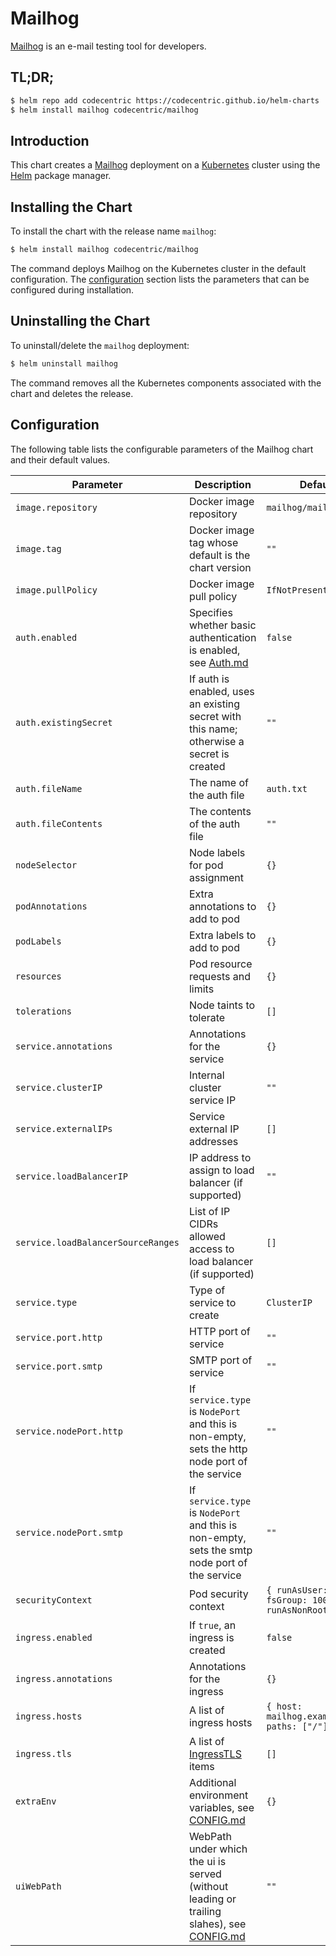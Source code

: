 # Mailhog

[Mailhog](http://iankent.uk/project/mailhog/) is an e-mail testing tool for developers.

## TL;DR;

```bash
$ helm repo add codecentric https://codecentric.github.io/helm-charts
$ helm install mailhog codecentric/mailhog
```

## Introduction

This chart creates a [Mailhog](http://iankent.uk/project/mailhog/) deployment on a [Kubernetes](http://kubernetes.io)
cluster using the [Helm](https://helm.sh) package manager.

## Installing the Chart

To install the chart with the release name `mailhog`:

```bash
$ helm install mailhog codecentric/mailhog
```

The command deploys Mailhog on the Kubernetes cluster in the default configuration. The [configuration](#configuration)
section lists the parameters that can be configured during installation.

## Uninstalling the Chart

To uninstall/delete the `mailhog` deployment:

```bash
$ helm uninstall mailhog
```
The command removes all the Kubernetes components associated with the chart and deletes the release.

## Configuration

The following table lists the configurable parameters of the Mailhog chart and their default values.

Parameter | Description | Default
--- | --- | ---
`image.repository` | Docker image repository | `mailhog/mailhog`
`image.tag` | Docker image tag whose default is the chart version | `""`
`image.pullPolicy` | Docker image pull policy | `IfNotPresent`
`auth.enabled` | Specifies whether basic authentication is enabled, see [Auth.md](https://github.com/mailhog/MailHog/blob/master/docs/Auth.md) | `false`
`auth.existingSecret` | If auth is enabled, uses an existing secret with this name; otherwise a secret is created | `""`
`auth.fileName` | The name of the auth file | `auth.txt`
`auth.fileContents` | The contents of the auth file | `""`
`nodeSelector` | Node labels for pod assignment | `{}`
`podAnnotations` | Extra annotations to add to pod | `{}`
`podLabels` | Extra labels to add to pod | `{}`
`resources` | Pod resource requests and limits | `{}`
`tolerations` | Node taints to tolerate | `[]`
`service.annotations` | Annotations for the service | `{}`
`service.clusterIP` | Internal cluster service IP | `""`
`service.externalIPs` | Service external IP addresses | `[]`
`service.loadBalancerIP` | IP address to assign to load balancer (if supported) | `""`
`service.loadBalancerSourceRanges` | List of IP CIDRs allowed access to load balancer (if supported) | `[]`
`service.type` | Type of service to create | `ClusterIP`
`service.port.http` | HTTP port of service | `""`
`service.port.smtp` | SMTP port of service | `""`
`service.nodePort.http` | If `service.type` is `NodePort` and this is non-empty, sets the http node port of the service | `""`
`service.nodePort.smtp` | If `service.type` is `NodePort` and this is non-empty, sets the smtp node port of the service | `""`
`securityContext` | Pod security context | `{ runAsUser: 1000, fsGroup: 1000, runAsNonRoot: true }`
`ingress.enabled` | If `true`, an ingress is created | `false`
`ingress.annotations` | Annotations for the ingress | `{}`
`ingress.hosts` | A list of ingress hosts | `{ host: mailhog.example.com, paths: ["/"] }`
`ingress.tls` | A list of [IngressTLS](https://v1-8.docs.kubernetes.io/docs/api-reference/v1.8/#ingresstls-v1beta1-extensions) items | `[]`
`extraEnv` | Additional environment variables, see [CONFIG.md](https://github.com/mailhog/MailHog/blob/master/docs/CONFIG.md) | `{}`
`uiWebPath` | WebPath under which the ui is served (without leading or trailing slahes), see [CONFIG.md](https://github.com/mailhog/MailHog/blob/master/docs/CONFIG.md) | `""`
